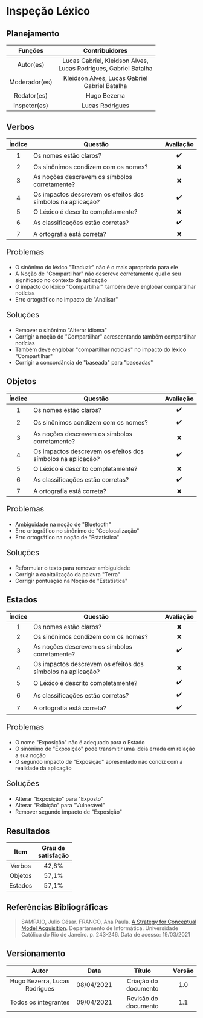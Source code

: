 # Inspeção Léxico

## Planejamento

| Funções   |   Contribuidores   |
| :----------: | :----: |
| Autor(es)    |   Lucas Gabriel, Kleidson Alves,<br>Lucas Rodrigues, Gabriel Batalha   |
| Moderador(es)| Kleidson Alves, Lucas Gabriel<br>Gabriel Batalha|
| Redator(es)  | Hugo Bezerra |
| Inspetor(es) |  Lucas Rodrigues |

## Verbos
|Índice|Questão|Avaliação|
|:--:|--|:--:|
|1|Os nomes estão claros?|:heavy_check_mark:
|2|Os sinônimos condizem com os nomes?|:x:
|3|As noções descrevem os símbolos corretamente?|:x:
|4|Os impactos descrevem os efeitos dos símbolos na aplicação?|:heavy_check_mark:
|5|O Léxico é descrito completamente?|:x:
|6|As classificações estão corretas?|:heavy_check_mark:
|7|A ortografia está correta?|:x:

<div style= "font-size:20px;"><p>Problemas</p></div>

- O sinônimo do léxico "Traduzir" não é o mais apropriado para ele
- A Noção de "Compartilhar" não descreve corretamente qual o seu significado no contexto da aplicação 
- O impacto do léxico "Compartilhar" também deve englobar compartilhar notícias
- Erro ortográfico no impacto de "Analisar"

<div style= "font-size:20px;"><p>Soluções</p></div>

- Remover o sinônimo "Alterar idioma"
- Corrigir a noção do "Compartilhar" acrescentando também compartilhar notícias
- Também deve englobar "compartilhar notícias" no impacto do léxico "Compartilhar"
- Corrigir a concordância de "baseada" para "baseadas"

## Objetos
|Índice|Questão|Avaliação|
|:--:|--|:--:|
|1|Os nomes estão claros?|:heavy_check_mark:
|2|Os sinônimos condizem com os nomes?|:heavy_check_mark:
|3|As noções descrevem os símbolos corretamente?|:x:
|4|Os impactos descrevem os efeitos dos símbolos na aplicação?|:heavy_check_mark:
|5|O Léxico é descrito completamente?|:x:
|6|As classificações estão corretas?|:heavy_check_mark:
|7|A ortografia está correta?|:x:

<div style= "font-size:20px;"><p>Problemas</p></div>

- Ambiguidade na noção de "Bluetooth" 
- Erro ortográfico no sinônimo de "Geolocalização"
- Erro ortográfico na noção de "Estatística"

<div style= "font-size:20px;"><p>Soluções</p></div>

- Reformular o texto para remover ambiguidade
- Corrigir a capitalização da palavra "Terra"
- Corrigir pontuação na Noção de "Estatística"

## Estados
|Índice|Questão|Avaliação|
|:--:|--|:--:|
|1|Os nomes estão claros?|:x:
|2|Os sinônimos condizem com os nomes?|:x:
|3|As noções descrevem os símbolos corretamente?|:heavy_check_mark:
|4|Os impactos descrevem os efeitos dos símbolos na aplicação?|:x:
|5|O Léxico é descrito completamente?|:heavy_check_mark:
|6|As classificações estão corretas?|:heavy_check_mark:
|7|A ortografia está correta?|:heavy_check_mark:

<div style= "font-size:20px;"><p>Problemas</p></div>

- O nome "Exposição" não é adequado para o Estado
- O sinônimo de "Exposição" pode transmitir uma ideia errada em relação a sua noção
- O segundo impacto de "Exposição" apresentado não condiz com a realidade da aplicação

<div style= "font-size:20px;"><p>Soluções</p></div>

- Alterar "Exposição" para "Exposto"
- Alterar "Exibição" para "Vulnerável"
- Remover segundo impacto de "Exposição"

## Resultados

|Item|Grau de <br>satisfação|
|:--:|:--:|
|Verbos|42,8%|
|Objetos|57,1%|
|Estados|57,1%|

## Referências Bibliográficas

> SAMPAIO, Julio César. FRANCO, Ana Paula.  [A Strategy for Conceptual Model Acquisition](http://www-di.inf.puc-rio.br/~julio/Slct-pub/lel.pdf). Departamento de Informática. Universidade Católica do Rio de Janeiro. p. 243-246. Data de acesso: 19/03/2021  

## Versionamento

| Autor     | Data       | Título     | Versão     |
| :--------:| :--------: | :--------: | :--------: |
|Hugo Bezerra, Lucas Rodrigues|08/04/2021|Criação do documento|1.0|
|Todos os integrantes|09/04/2021 |Revisão do documento|1.1|
 
